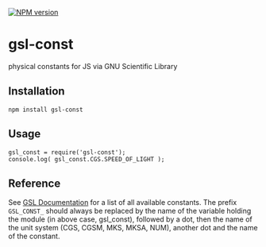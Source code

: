[![NPM version](https://badge.fury.io/js/gsl-const.svg)](http://badge.fury.io/js/gsl-const)

# gsl-const
physical constants for JS via GNU Scientific Library

## Installation

```
npm install gsl-const
```

## Usage

```
gsl_const = require('gsl-const');
console.log( gsl_const.CGS.SPEED_OF_LIGHT );
```

## Reference

See [GSL Documentation](http://www.gnu.org/software/gsl/manual/html_node/Physical-Constants.html#Physical-Constants) for 
a list of all available constants. The prefix `GSL_CONST_` should always be replaced by the name of the variable holding the
module (in above case, gsl_const), followed by a dot, then the name of the unit system (CGS, CGSM, MKS, MKSA, NUM), another
dot and the name of the constant. 
